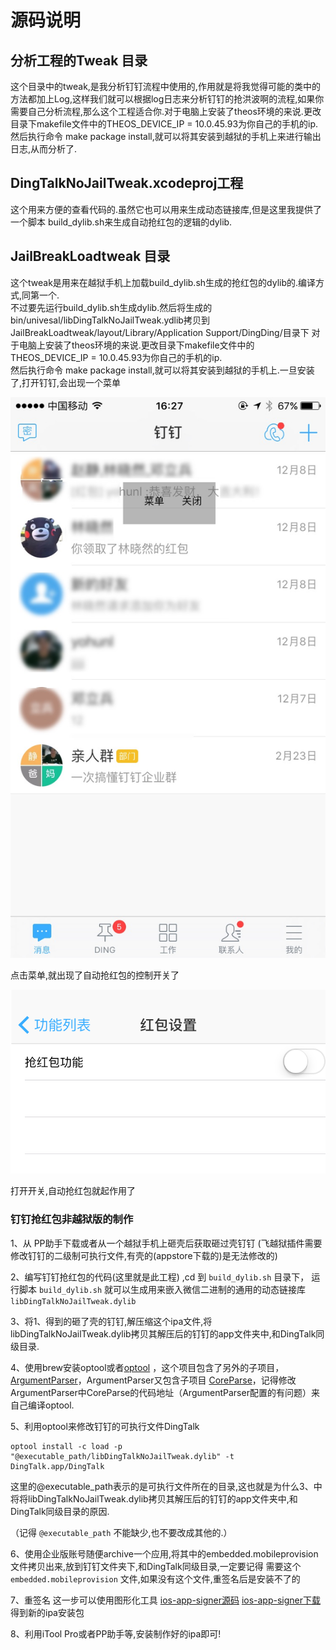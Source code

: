# 源码说明

## 分析工程的Tweak 目录
这个目录中的tweak,是我分析钉钉流程中使用的,作用就是将我觉得可能的类中的方法都加上Log,这样我们就可以根据log日志来分析钉钉的抢洪波啊的流程,如果你需要自己分析流程,那么这个工程适合你.对于电脑上安装了theos环境的来说.更改目录下makefile文件中的THEOS_DEVICE_IP = 10.0.45.93为你自己的手机的ip.  
然后执行命令 make package install,就可以将其安装到越狱的手机上来进行输出日志,从而分析了.


## DingTalkNoJailTweak.xcodeproj工程
这个用来方便的查看代码的.虽然它也可以用来生成动态链接库,但是这里我提供了一个脚本 build_dylib.sh来生成自动抢红包的逻辑的dylib.

## JailBreakLoadtweak 目录
这个tweak是用来在越狱手机上加载build_dylib.sh生成的抢红包的dylib的.编译方式,同第一个.   
 不过要先运行build_dylib.sh生成dylib.然后将生成的 bin/univesal/libDingTalkNoJailTweak.ydlib拷贝到 JailBreakLoadtweak/layout/Library/Application Support/DingDing/目录下
对于电脑上安装了theos环境的来说.更改目录下makefile文件中的THEOS_DEVICE_IP = 10.0.45.93为你自己的手机的ip.  
然后执行命令 make package install,就可以将其安装到越狱的手机上.一旦安装了,打开钉钉,会出现一个菜单  

![](image/IMG_5282.jpg)  

点击菜单,就出现了自动抢红包的控制开关了  

![](image/IMG_5283.PNG)  

打开开关,自动抢红包就起作用了




### 钉钉抢红包非越狱版的制作

1、从 PP助手下载或者从一个越狱手机上砸壳后获取砸过壳钉钉 (飞越狱插件需要修改钉钉的二级制可执行文件,有壳的(appstore下载的)是无法修改的)

2、编写钉钉抢红包的代码(这里就是此工程) ,cd 到 `build_dylib.sh` 目录下， 运行脚本 `build_dylib.sh` 就可以生成用来嵌入微信二进制的通用的动态链接库 `libDingTalkNoJailTweak.dylib` 

3、将1、得到的砸了壳的钉钉,解压缩这个ipa文件,将libDingTalkNoJailTweak.dylib拷贝其解压后的钉钉的app文件夹中,和DingTalk同级目录.

4、使用brew安装optool或者[optool](https://github.com/alexzielenski/optool) ，这个项目包含了另外的子项目，[ArgumentParser](https://github.com/mysteriouspants/ArgumentParser.git)，ArgumentParser又包含子项目 [CoreParse](https://github.com/beelsebob/CoreParse.git)，记得修改ArgumentParser中CoreParse的代码地址（ArgumentParser配置的有问题）来自己编译optool.

5、利用optool来修改钉钉的可执行文件DingTalk  
```shell
optool install -c load -p "@executable_path/libDingTalkNoJailTweak.dylib" -t DingTalk.app/DingTalk
```
这里的@executable_path表示的是可执行文件所在的目录,这也就是为什么3、中将将libDingTalkNoJailTweak.dylib拷贝其解压后的钉钉的app文件夹中,和DingTalk同级目录的原因.

 （记得 `@executable_path` 不能缺少,也不要改成其他的.）

6、使用企业版账号随便archive一个应用,将其中的embedded.mobileprovision文件拷贝出来,放到钉钉文件夹下,和DingTalk同级目录,一定要记得 需要这个 `embedded.mobileprovision` 文件,如果没有这个文件,重签名后是安装不了的

7、重签名 这一步可以使用图形化工具 [ios-app-signer源码](https://github.com/DanTheMan827/ios-app-signer)   [ios-app-signer下载](http://dantheman827.github.io/ios-app-signer/)  得到新的ipa安装包

8、利用iTool Pro或者PP助手等,安装制作好的ipa即可!


